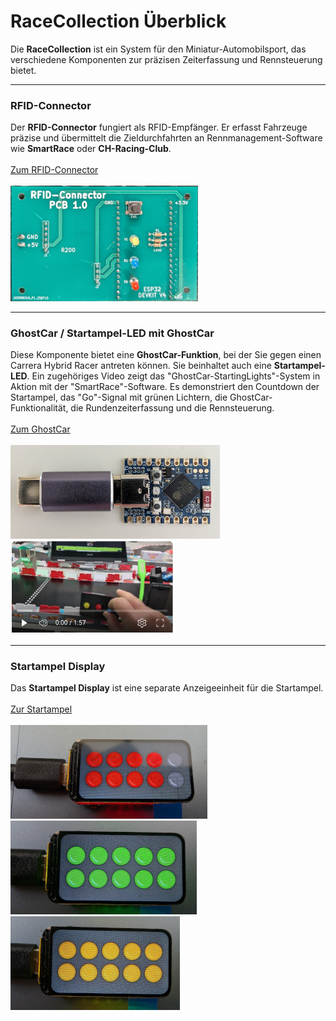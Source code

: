 # RaceCollection Überblick

Die **RaceCollection** ist ein System für den Miniatur-Automobilsport, das verschiedene Komponenten zur präzisen Zeiterfassung und Rennsteuerung bietet.

---

### RFID-Connector

Der **RFID-Connector** fungiert als RFID-Empfänger. Er erfasst Fahrzeuge präzise und übermittelt die Zieldurchfahrten an Rennmanagement-Software wie **SmartRace** oder **CH-Racing-Club**.<br><br>
<a href="./RFID-Connector/README.md">Zum RFID-Connector</a><br><br>
<img src="./images/RFID-Connector_Platine_vorne.jpg" width=300px/>

-----

### GhostCar / Startampel-LED mit GhostCar

Diese Komponente bietet eine **GhostCar-Funktion**, bei der Sie gegen einen Carrera Hybrid Racer antreten können. Sie beinhaltet auch eine **Startampel-LED**. Ein zugehöriges Video zeigt das "GhostCar-StartingLights"-System in Aktion mit der "SmartRace"-Software. Es demonstriert den Countdown der Startampel, das "Go"-Signal mit grünen Lichtern, die GhostCar-Funktionalität, die Rundenzeiterfassung und die Rennsteuerung.<br><br>
<a href="./GhostCar/README.md">Zum GhostCar</a><br>
<br><img src="./images/CH-GhostCar-SmartRace.jpg" height=150/>[<img src="./images/Video_GhostCar-StartingLights-Poti.png" height=150>](https://youtu.be/PwxAJHPKN4w)<br>

-----

### Startampel Display

Das **Startampel Display** ist eine separate Anzeigeeinheit für die Startampel.<br><br>
<a href="./StartingLightsDisplay/README.md">Zur Startampel</a><br>
<br><img src="./images/StartingLightsDisplay_1.jpg" height = 150/><img src="./images/StartingLightsDisplay_2.jpg" height=150/><img src="./images/StartingLightsDisplay_3.jpg" height=150/><br><br>

